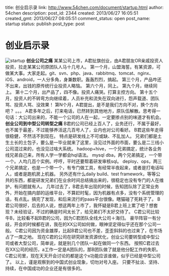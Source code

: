 title: 创业启示录
link: http://www.54chen.com/document/startup.html
author: 54chen
description: 
post_id: 2344
created: 2013/06/27 16:05:51
created_gmt: 2013/06/27 08:05:51
comment_status: open
post_name: startup
status: publish
post_type: post

# 创业启示录

![startup](http://img03.taobaocdn.com/imgextra/i3/T13gR3Xa4cXXcFX9c3_050845.jpg) **创业公司之痛** 某某公司上市，A君扯旗创业，由A君朋友OR亲戚投资人投资，拉走某某公司原团队人马十几号人。 第一个月，山盟海誓。有某资源，可做某大事。大家走起。git、svn、php、java、rabbitmq、tomcat、nginx、iOS、android，一人分多角，身兼数职。轰轰烈烈，搞起。 第三个月，产品咋还不出来，出钱的原传统行业投资人略恼。 第六个月，同上。 第九个月，继续同上。 第十二个月，出产品了，四不像。投资人痛哭。打算主控方向。 第十五个月，投资人的不转弯方向继续着，人员补充和流失在双向进行，怨声载道、团队骂、投资人骂、没效果！ 第N个月，A君提出，是不是我们方向不对，换个方向吧？ 。。。 A君多年之后，打来电话，已然转到其他地方，原队伍解散。思考得一句话：大公司出来的，不能一个公司的人在一起，一定要掺点别的味道才有机会。 **创业公司到中型公司转型之痛** B君的公司已经上百人了，业务还行，不属于最好，也不属于最差，不过能够养活这几百号人了，业内也对公司看好。 B君这些年走得很稳健，不然活不到现在。 特点是研发线上不可或缺、不乱加人。 兄弟们都是土生土长的土包子，要么是一毕业就来了这里，没见过外面的市面，要么是二三线小公司混过来的，也没见过啥大系统。 hadoop+hive，一个兄弟搞定，统计各业务线兄弟自己来，所有人学一学都会hql语法。 mysql dba，两个兄弟搞定，一个带一个。人均几百个实例。哼哼，平时还要帮着研发审核sql。 deploy、ops，两三个兄弟搞定，也是一个带一个，有专门做工具，有经常半夜起来，或者是打电话叫人，或者是跑机房上机器。 另外还有什么daily build、test framework，等等公共的东西，都是研发兄弟们在业余时间总结搞出来的，很稳定也没有专门的人在维护，有问题就有人。 几年过去了，B君去年出现的时候，告知团队除了正常业务外，开始在搞内部的运维平台，不算赶时髦，因为机器有点多，没有个系统管理的话，有点乱。搞完了发现，和后来流行的paas平台很像。瞎猫碰了死耗子了。 B君公司很好，后去的人说，想这两年上市了，我怀疑是B君上班上累了吧？想套现？未经验证，不过的确是时间太长了，给兄弟们不太好交待了。 C君公司比较牛B，比较看不起B君的公司，因为C君团队全线大公司＋海归。 豪华阵容一有分歧，开会的时候都在讲，我在的XX公司如何做，眼神坚定得似乎还在那个公司一般。 C君公司因为资金雄厚，比起B君公司也不差，歪歪斜斜的也过来了，在市场占了一席之地。 现在C君的公司在研究研发资源优化，创业公司要转型成中型公司或者大型公司，简单说，就是别几个团队一起在做同一个东西。 按照C君过去在XX公司的经历，a工作一定是A团队的，那B团队做了就是他分配工作的失职。 C君公司里，现在天天开会讨论的都是这个x功能应该谁做，似乎已经是中型公司了。 以上，谨是观察到的中国式创业现象，切勿对号入座。 只要不扯淡、坚持、持续，在中国成功的企业还是有很多的。